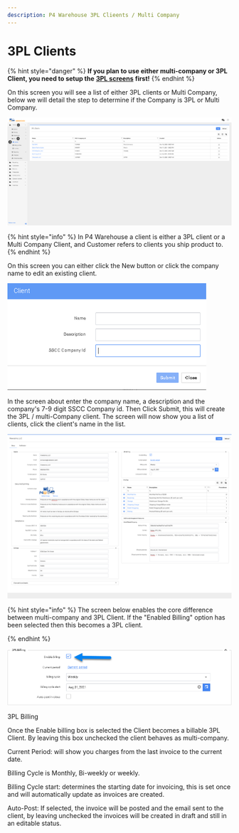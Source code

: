 ```yaml
---
description: P4 Warehouse 3PL Clieents / Multi Company
---
```


# 3PL Clients

{% hint style="danger" %}
**If you plan to use either multi-company or 3PL Client, you need to setup the** [**3PL screens**](clients.md) **first!**
{% endhint %}

On this screen you will see a list of either 3PL clients or Multi Company, below we will detail the step to determine if the Company is 3PL or Multi Company.

![P4 Warehouse 3PL Clients / Multi Company](<../.gitbook/assets/image (67).png>)

{% hint style="info" %}
In P4 Warehouse a client is either a 3PL client or a Multi Company Client, and Customer refers to clients you ship product to.
{% endhint %}

On this screen you can either click the New button or click the company name to edit an existing client.

![P4 Warehouse new 3PL / multi company setup](<../.gitbook/assets/image (267).png>)

In the screen about enter the company name, a description and the company's 7-9 digit SSCC Company id. Then Click Submit, this will create the 3PL / multi-Company client. The screen will now show you a list of clients, click the client's name in the list.

![P4 Warehouse 3PL Client Setup Screen](<../.gitbook/assets/image (105).png>)

{% hint style="info" %}
The screen below enables the core difference between multi-company and 3PL Client. If the "Enabled Billing" option has been selected then this becomes a 3PL client.


{% endhint %}

![P4 Warehouse Enable 3PL Client](<../.gitbook/assets/image (228).png>)

3PL Billing

Once the Enable billing box is selected the Client becomes a billable 3PL Client. By leaving this box unchecked the client behaves as multi-company.

Current Period: will show you charges from the last invoice to the current date.

Billing Cycle is Monthly, Bi-weekly or weekly.

Billing Cycle start: determines the starting date for invoicing, this is set once and will automatically update as invoices are created.

Auto-Post: If selected, the invoice will be posted and the email sent to the client, by leaving unchecked the invoices will be created in draft and still in an editable status.&#x20;



